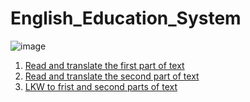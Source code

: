 # English_Education_System

![image](https://user-images.githubusercontent.com/113579489/191612672-65b04513-7637-4c08-be7a-64c9e51cb070.png)

1. [Read and translate the first part of text](https://github.com/IllyaMarchevskyi/English_Education_System/blob/main/Read_and_translate_the_first_part.md)
2. [Read and translate the second part of text](https://github.com/IllyaMarchevskyi/English_Education_System/blob/main/Read_and_translate_the_second_part.md)
3. [LKW to frist and second parts of text](https://docs.google.com/spreadsheets/d/10KMFjAGeRV3SpDhWS3FysGKFOmIHQLwG_9vhGggE0Og/edit?usp=sharing)
